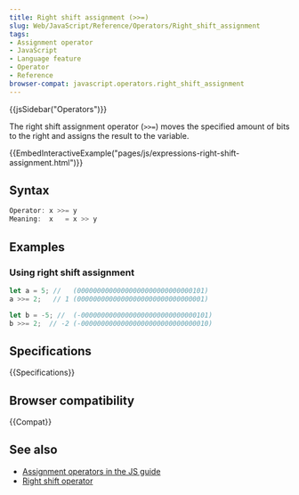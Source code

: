 ```yaml
---
title: Right shift assignment (>>=)
slug: Web/JavaScript/Reference/Operators/Right_shift_assignment
tags:
- Assignment operator
- JavaScript
- Language feature
- Operator
- Reference
browser-compat: javascript.operators.right_shift_assignment
---
```

{{jsSidebar("Operators")}}

The right shift assignment operator (`>>=`) moves the specified amount of bits
to the right and assigns the result to the variable.

{{EmbedInteractiveExample("pages/js/expressions-right-shift-assignment.html")}}

## Syntax

```js
Operator: x >>= y
Meaning:  x   = x >> y
```

## Examples

### Using right shift assignment

```js
let a = 5; //   (00000000000000000000000000000101)
a >>= 2;   // 1 (00000000000000000000000000000001)

let b = -5; //  (-00000000000000000000000000000101)
b >>= 2;  // -2 (-00000000000000000000000000000010)
```

## Specifications

{{Specifications}}

## Browser compatibility

{{Compat}}

## See also

- [Assignment operators in the JS guide](/en-US/docs/Web/JavaScript/Guide/Expressions_and_Operators#Assignment)
- [Right shift operator](/en-US/docs/Web/JavaScript/Reference/Operators/Right_shift)
